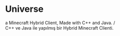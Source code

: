 # Universe
a Minecraft Hybrid Client, Made with C++ and Java. /                                                                                                                    
C++ ve Java ile yapılmış bir Hybrid Minecraft Clienti.
